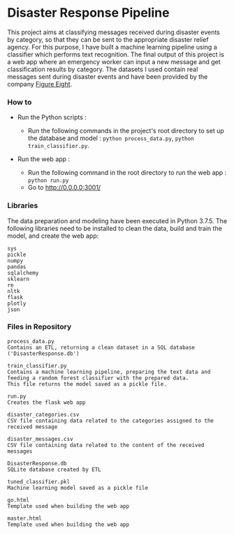 # Disaster Response Pipeline

This project aims at classifying messages received during disaster events by category, so that they can be sent to the appropriate disaster relief agency.
For this purpose, I have built a machine learning pipeline using a classifier which performs text recognition.
The final output of this project is a web app where an emergency worker can input a new message and get classification results by category. 
The datasets I used contain real messages sent during disaster events and have been provided by the company [Figure Eight](https://www.figure-eight.com/).


### How to 

- Run the Python scripts : 
    - Run the following commands in the project's root directory to set up the database and model : `python process_data.py`, `python train_classifier.py`.

- Run the web app : 
    - Run the following command in the root directory to run the web app : `python run.py`
    - Go to http://0.0.0.0:3001/


### Libraries

The data preparation and modeling have been executed in Python 3.7.5.
The following libraries need to be installed to clean the data, build and train the model, and create the web app:

    sys
    pickle
    numpy
    pandas
    sqlalchemy
    sklearn
    re
    nltk
    flask
    plotly
    json


### Files in Repository

    process_data.py
    Contains an ETL, returning a clean dataset in a SQL database ('DisasterResponse.db')
    
    train_classifier.py 
    Contains a machine learning pipeline, preparing the text data and feeding a random forest classifier with the prepared data. 
    This file returns the model saved as a pickle file.
    
    run.py
    Creates the flask web app

    disaster_categories.csv
    CSV file containing data related to the categories assigned to the received message
    
    disaster_messages.csv
    CSV file containing data related to the content of the received messages

    DisasterResponse.db
    SQLite database created by ETL

    tuned_classifier.pkl
    Machine learning model saved as a pickle file

    go.html
    Template used when building the web app

    master.html
    Template used when building the web app
